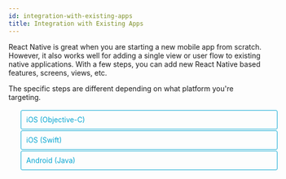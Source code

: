 ```yaml
---
id: integration-with-existing-apps
title: Integration with Existing Apps
---
```


<style>
  .toggler li {
    display: inline-block;
    position: relative;
    top: 1px;
    padding: 10px;
    margin: 0px 2px 0px 2px;
    border: 1px solid #05A5D1;
    border-bottom-color: transparent;
    border-radius: 3px 3px 0px 0px;
    color: #05A5D1;
    background-color: transparent;
    font-size: 0.99em;
    cursor: pointer;
  }
  .toggler li:first-child {
    margin-left: 0;
  }
  .toggler li:last-child {
    margin-right: 0;
  }
  .toggler ul {
    width: 100%;
    display: inline-block;
    list-style-type: none;
    margin: 0;
    border-bottom: 1px solid #05A5D1;
    cursor: default;
  }
  @media screen and (max-width: 960px) {
    .toggler li,
    .toggler li:first-child,
    .toggler li:last-child {
      display: block;
      border-bottom-color: #05A5D1;
      border-radius: 3px;
      margin: 2px 0px 2px 0px;
    }
    .toggler ul {
      border-bottom: 0;
    }
  }
  .toggler a {
    display: inline-block;
    padding: 10px 5px;
    margin: 2px;
    border: 1px solid #05A5D1;
    border-radius: 3px;
    text-decoration: none !important;
  }
  .display-language-objc .toggler .button-objc,
  .display-language-swift .toggler .button-swift,
  .display-language-android .toggler .button-android {
    background-color: #05A5D1;
    color: white;
  }
  block { display: none; }
  .display-language-objc .objc,
  .display-language-swift .swift,
  .display-language-android .android {
    display: block;
  }
</style>

React Native is great when you are starting a new mobile app from scratch.
However, it also works well for adding a single view or user flow to existing
native applications. With a few steps, you can add new React Native based
features, screens, views, etc.

The specific steps are different depending on what platform you're targeting.

<div class="toggler">
  <ul role="tablist" >
    <li id="objc" class="button-objc" aria-selected="false" role="tab" tabindex="0" aria-controls="objctab" onclick="displayTab('language', 'objc')">
      iOS (Objective-C)
    </li>
    <li id="swift" class="button-swift" aria-selected="false" role="tab" tabindex="0" aria-controls="swifttab" onclick="displayTab('language', 'swift')">
      iOS (Swift)
    </li>
    <li id="android" class="button-android" aria-selected="false" role="tab" tabindex="0" aria-controls="androidtab" onclick="displayTab('language', 'android')">
      Android (Java)
    </li>
  </ul>
</div>

<block class="objc swift android" />

## Key Concepts

<block class="objc swift" />

The keys to integrating React Native components into your iOS application are
to:

1. Set up React Native dependencies and directory structure.
2. Understand what React Native components you will use in your app.
3. Add these components as dependencies using CocoaPods.
4. Develop your React Native components in JavaScript.
5. Add a `RCTRootView` to your iOS app. This view will serve as the container
   for your React Native component.
6. Start the React Native server and run your native application.
7. Verify that the React Native aspect of your application works as expected.

<block class="android" />

The keys to integrating React Native components into your Android application
are to:

1. Set up React Native dependencies and directory structure.
2. Develop your React Native components in JavaScript.
3. Add a `ReactRootView` to your Android app. This view will serve as the
   container for your React Native component.
4. Start the React Native server and run your native application.
5. Verify that the React Native aspect of your application works as expected.

<block class="objc swift android" />

## Prerequisites

<block class="objc swift" />

Follow the instructions for building apps with native code from the
[Getting Started guide](getting-started.md) to configure your development
environment for building React Native apps for iOS.

### 1. Set up directory structure

To ensure a smooth experience, create a new folder for your integrated React
Native project, then copy your existing iOS project to a `/ios` subfolder.

<block class="android" />

Follow the instructions for building apps with native code from the
[Getting Started guide](getting-started.md) to configure your development
environment for building React Native apps for Android.

### 1. Set up directory structure

To ensure a smooth experience, create a new folder for your integrated React
Native project, then copy your existing Android project to a `/android`
subfolder.

<block class="objc swift android" />

### 2. Install JavaScript dependencies

Go to the root directory for your project and create a new `package.json` file
with the following contents:

```
{
  "name": "MyReactNativeApp",
  "version": "0.0.1",
  "private": true,
  "scripts": {
    "start": "node node_modules/react-native/local-cli/cli.js start"
  }
}
```

Next, you will install the `react` and `react-native` packages. Open a terminal
or command prompt, then navigate to the root directory for your project and type
the following commands:

```
$ npm install --save react@16.0.0-beta.5 react-native
```

> Make sure you use the same React version as specified in the
> [React Native package.json](https://github.com/facebook/react-native/blob/master/package.json)
> for your release. This will only be necessary as long as React Native depends
> on a pre-release version of React.

This will create a new `/node_modules` folder in your project's root directory.
This folder stores all the JavaScript dependencies required to build your
project.

<block class="objc swift" />

### 3. Install CocoaPods

[CocoaPods](http://cocoapods.org) is a package management tool for iOS and macOS
development. We use it to add the actual React Native framework code locally
into your current project.

We recommend installing CocoaPods using [Homebrew](http://brew.sh/).

```
$ brew install cocoapods
```

> It is technically possible not to use CocoaPods, but that would require manual
> library and linker additions that would overly complicate this process.

<block class="objc swift" />

## Adding React Native to your app

<block class="objc" />

Assume the [app for integration](https://github.com/JoelMarcey/iOS-2048) is a
[2048](https://en.wikipedia.org/wiki/2048_%28video_game%29) game. Here is what
the main menu of the native application looks like without React Native.

<block class="swift" />

Assume the [app for integration](https://github.com/JoelMarcey/swift-2048) is a
[2048](https://en.wikipedia.org/wiki/2048_%28video_game%29) game. Here is what
the main menu of the native application looks like without React Native.

<block class="objc swift" />

![Before RN Integration](/react-native/docs/assets/react-native-existing-app-integration-ios-before.png)

### Configuring CocoaPods dependencies

Before you integrate React Native into your application, you will want to decide
what parts of the React Native framework you would like to integrate. We will
use CocoaPods to specify which of these "subspecs" your app will depend on.

The list of supported `subspec`s is available in
[`/node_modules/react-native/React.podspec`](https://github.com/facebook/react-native/blob/master/React.podspec).
They are generally named by functionality. For example, you will generally
always want the `Core` `subspec`. That will get you the `AppRegistry`,
`StyleSheet`, `View` and other core React Native libraries. If you want to add
the React Native `Text` library (e.g., for `<Text>` elements), then you will
need the `RCTText` `subspec`. If you want the `Image` library (e.g., for
`<Image>` elements), then you will need the `RCTImage` `subspec`.

You can specify which `subspec`s your app will depend on in a `Podfile` file.
The easiest way to create a `Podfile` is by running the CocoaPods `init` command
in the `/ios` subfolder of your project:

```
$ pod init
```

The `Podfile` will contain a boilerplate setup that you will tweak for your
integration purposes. In the end, `Podfile` should look something similar to
this:

<block class="objc" />

```
# The target name is most likely the name of your project.
target 'NumberTileGame' do

  # Your 'node_modules' directory is probably in the root of your project,
  # but if not, adjust the `:path` accordingly
  pod 'React', :path => '../node_modules/react-native', :subspecs => [
    'Core',
    'DevSupport', # Include this to enable In-App Devmenu if RN >= 0.43
    'RCTText',
    'RCTNetwork',
    'RCTWebSocket', # needed for debugging
    # Add any other subspecs you want to use in your project
  ]
  # Explicitly include Yoga if you are using RN >= 0.42.0
  pod 'yoga', :path => '../node_modules/react-native/ReactCommon/yoga'

  # Third party deps podspec link
  pod 'DoubleConversion', :podspec => '../node_modules/react-native/third-party-podspecs/DoubleConversion.podspec'
  pod 'GLog', :podspec => '../node_modules/react-native/third-party-podspecs/GLog.podspec'
  pod 'Folly', :podspec => '../node_modules/react-native/third-party-podspecs/Folly.podspec'

end
```

<block class="swift" />

```
source 'https://github.com/CocoaPods/Specs.git'

# Required for Swift apps
platform :ios, '8.0'
use_frameworks!

# The target name is most likely the name of your project.
target 'swift-2048' do

  # Your 'node_modules' directory is probably in the root of your project,
  # but if not, adjust the `:path` accordingly
  pod 'React', :path => '../node_modules/react-native', :subspecs => [
    'Core',
    'CxxBridge', # Include this for RN >= 0.47
    'DevSupport', # Include this to enable In-App Devmenu if RN >= 0.43
    'RCTText',
    'RCTNetwork',
    'RCTWebSocket', # needed for debugging
    # Add any other subspecs you want to use in your project
  ]
  # Explicitly include Yoga if you are using RN >= 0.42.0
  pod "yoga", :path => "../node_modules/react-native/ReactCommon/yoga"

  # Third party deps podspec link
  pod 'DoubleConversion', :podspec => '../node_modules/react-native/third-party-podspecs/DoubleConversion.podspec'
  pod 'GLog', :podspec => '../node_modules/react-native/third-party-podspecs/GLog.podspec'
  pod 'Folly', :podspec => '../node_modules/react-native/third-party-podspecs/Folly.podspec'

end
```

<block class="objc swift" />

After you have created your `Podfile`, you are ready to install the React Native
pod.

```
$ pod install
```

You should see output such as:

```
Analyzing dependencies
Fetching podspec for `React` from `../node_modules/react-native`
Downloading dependencies
Installing React (0.26.0)
Generating Pods project
Integrating client project
Sending stats
Pod installation complete! There are 3 dependencies from the Podfile and 1 total pod installed.
```

<block class="swift" />

> If you get a warning such as "_The `swift-2048 [Debug]` target overrides the
> `FRAMEWORK_SEARCH_PATHS` build setting defined in `Pods/Target Support
> Files/Pods-swift-2048/Pods-swift-2048.debug.xcconfig`. This can lead to
> problems with the CocoaPods installation_", then make sure the `Framework
> Search Paths` in `Build Settings` for both `Debug` and `Release` only contain
> `$(inherited)`.

<block class="objc swift" />

### Code integration

Now we will actually modify the native iOS application to integrate React
Native. For our 2048 sample app, we will add a "High Score" screen in React
Native.

#### The React Native component

The first bit of code we will write is the actual React Native code for the new
"High Score" screen that will be integrated into our application.

##### 1. Create a `index.js` file

First, create an empty `index.js` file in the root of your React Native project.

`index.js` is the starting point for React Native applications, and it is always
required. It can be a small file that `require`s other file that are part of
your React Native component or application, or it can contain all the code that
is needed for it. In our case, we will just put everything in `index.js`.

##### 2. Add your React Native code

In your `index.js`, create your component. In our sample here, we will add
simple `<Text>` component within a styled `<View>`

```javascript
import React from "react";
import { AppRegistry, StyleSheet, Text, View } from "react-native";

class RNHighScores extends React.Component {
  render() {
    var contents = this.props["scores"].map(score => (
      <Text key={score.name}>
        {score.name}:{score.value}
        {"\n"}
      </Text>
    ));
    return (
      <View style={styles.container}>
        <Text style={styles.highScoresTitle}>2048 High Scores!</Text>
        <Text style={styles.scores}>{contents}</Text>
      </View>
    );
  }
}

const styles = StyleSheet.create({
  container: {
    flex: 1,
    justifyContent: "center",
    alignItems: "center",
    backgroundColor: "#FFFFFF"
  },
  highScoresTitle: {
    fontSize: 20,
    textAlign: "center",
    margin: 10
  },
  scores: {
    textAlign: "center",
    color: "#333333",
    marginBottom: 5
  }
});

// Module name
AppRegistry.registerComponent("RNHighScores", () => RNHighScores);
```

> `RNHighScores` is the name of your module that will be used when you add a
> view to React Native from within your iOS application.

#### The Magic: `RCTRootView`

Now that your React Native component is created via `index.js`, you need to add
that component to a new or existing `ViewController`. The easiest path to take
is to optionally create an event path to your component and then add that
component to an existing `ViewController`.

We will tie our React Native component with a new native view in the
`ViewController` that will actually host it called `RCTRootView` .

##### 1. Create an Event Path

You can add a new link on the main game menu to go to the "High Score" React
Native page.

![Event Path](/react-native/docs/assets/react-native-add-react-native-integration-link.png)

##### 2. Event Handler

We will now add an event handler from the menu link. A method will be added to
the main `ViewController` of your application. This is where `RCTRootView` comes
into play.

When you build a React Native application, you use the React Native packager to
create an `index.bundle` that will be served by the React Native server. Inside
`index.bundle` will be our `RNHighScore` module. So, we need to point our
`RCTRootView` to the location of the `index.bundle` resource (via `NSURL`) and
tie it to the module.

We will, for debugging purposes, log that the event handler was invoked. Then,
we will create a string with the location of our React Native code that exists
inside the `index.bundle`. Finally, we will create the main `RCTRootView`.
Notice how we provide `RNHighScores` as the `moduleName` that we created
[above](#the-react-native-component) when writing the code for our React Native
component.

<block class="objc" />

First `import` the `RCTRootView` header.

```objectivec
#import <React/RCTRootView.h>
```

> The `initialProperties` are here for illustration purposes so we have some
> data for our high score screen. In our React Native component, we will use
> `this.props` to get access to that data.

```objectivec
- (IBAction)highScoreButtonPressed:(id)sender {
    NSLog(@"High Score Button Pressed");
    NSURL *jsCodeLocation = [NSURL URLWithString:@"http://localhost:8081/index.bundle?platform=ios"];

    RCTRootView *rootView =
      [[RCTRootView alloc] initWithBundleURL: jsCodeLocation
                                  moduleName: @"RNHighScores"
                           initialProperties:
                             @{
                               @"scores" : @[
                                 @{
                                   @"name" : @"Alex",
                                   @"value": @"42"
                                  },
                                 @{
                                   @"name" : @"Joel",
                                   @"value": @"10"
                                 }
                               ]
                             }
                               launchOptions: nil];
    UIViewController *vc = [[UIViewController alloc] init];
    vc.view = rootView;
    [self presentViewController:vc animated:YES completion:nil];
}
```

> Note that `RCTRootView initWithURL` starts up a new JSC VM. To save resources
> and simplify the communication between RN views in different parts of your
> native app, you can have multiple views powered by React Native that are
> associated with a single JS runtime. To do that, instead of using
> `[RCTRootView alloc] initWithURL`, use
> [`RCTBridge initWithBundleURL`](https://github.com/facebook/react-native/blob/master/React/Base/RCTBridge.h#L93)
> to create a bridge and then use `RCTRootView initWithBridge`.

<block class="swift" />

First `import` the `React` library.

```javascript
import React
```

> The `initialProperties` are here for illustration purposes so we have some
> data for our high score screen. In our React Native component, we will use
> `this.props` to get access to that data.

```swift
@IBAction func highScoreButtonTapped(sender : UIButton) {
  NSLog("Hello")
  let jsCodeLocation = URL(string: "http://localhost:8081/index.bundle?platform=ios")
  let mockData:NSDictionary = ["scores":
      [
          ["name":"Alex", "value":"42"],
          ["name":"Joel", "value":"10"]
      ]
  ]

  let rootView = RCTRootView(
      bundleURL: jsCodeLocation,
      moduleName: "RNHighScores",
      initialProperties: mockData as [NSObject : AnyObject],
      launchOptions: nil
  )
  let vc = UIViewController()
  vc.view = rootView
  self.present(vc, animated: true, completion: nil)
}
```

> Note that `RCTRootView bundleURL` starts up a new JSC VM. To save resources
> and simplify the communication between RN views in different parts of your
> native app, you can have multiple views powered by React Native that are
> associated with a single JS runtime. To do that, instead of using `RCTRootView
> bundleURL`, use
> [`RCTBridge initWithBundleURL`](https://github.com/facebook/react-native/blob/master/React/Base/RCTBridge.h#L89)
> to create a bridge and then use `RCTRootView initWithBridge`.

<block class="objc" />

> When moving your app to production, the `NSURL` can point to a pre-bundled
> file on disk via something like `[[NSBundle mainBundle] URLForResource:@"main"
> withExtension:@"jsbundle"];`. You can use the `react-native-xcode.sh` script
> in `node_modules/react-native/scripts/` to generate that pre-bundled file.

<block class="swift" />

> When moving your app to production, the `NSURL` can point to a pre-bundled
> file on disk via something like `let mainBundle = NSBundle(URLForResource:
> "main" withExtension:"jsbundle")`. You can use the `react-native-xcode.sh`
> script in `node_modules/react-native/scripts/` to generate that pre-bundled
> file.

<block class="objc swift" />

##### 3. Wire Up

Wire up the new link in the main menu to the newly added event handler method.

![Event Path](/react-native/docs/assets/react-native-add-react-native-integration-wire-up.png)

> One of the easier ways to do this is to open the view in the storyboard and
> right click on the new link. Select something such as the `Touch Up Inside`
> event, drag that to the storyboard and then select the created method from the
> list provided.

### Test your integration

You have now done all the basic steps to integrate React Native with your
current application. Now we will start the React Native packager to build the
`index.bundle` package and the server running on `localhost` to serve it.

##### 1. Add App Transport Security exception

Apple has blocked implicit cleartext HTTP resource loading. So we need to add
the following our project's `Info.plist` (or equivalent) file.

```xml
<key>NSAppTransportSecurity</key>
<dict>
    <key>NSExceptionDomains</key>
    <dict>
        <key>localhost</key>
        <dict>
            <key>NSTemporaryExceptionAllowsInsecureHTTPLoads</key>
            <true/>
        </dict>
    </dict>
</dict>
```

> App Transport Security is good for your users. Make sure to re-enable it prior
> to releasing your app for production.

##### 2. Run the packager

To run your app, you need to first start the development server. To do this,
simply run the following command in the root directory of your React Native
project:

```
$ npm start
```

##### 3. Run the app

If you are using Xcode or your favorite editor, build and run your native iOS
application as normal. Alternatively, you can run the app from the command line
using:

```
# From the root of your project
$ react-native run-ios
```

In our sample application, you should see the link to the "High Scores" and then
when you click on that you will see the rendering of your React Native
component.

Here is the _native_ application home screen:

![Home Screen](/react-native/docs/assets/react-native-add-react-native-integration-example-home-screen.png)

Here is the _React Native_ high score screen:

![High Scores](/react-native/docs/assets/react-native-add-react-native-integration-example-high-scores.png)

> If you are getting module resolution issues when running your application
> please see
> [this GitHub issue](https://github.com/facebook/react-native/issues/4968) for
> information and possible resolution.
> [This comment](https://github.com/facebook/react-native/issues/4968#issuecomment-220941717)
> seemed to be the latest possible resolution.

### See the Code

<block class="objc" />

You can examine the code that added the React Native screen to our sample app on
[GitHub](https://github.com/JoelMarcey/iOS-2048/commit/9ae70c7cdd53eb59f5f7c7daab382b0300ed3585).

<block class="swift" />

You can examine the code that added the React Native screen to our sample app on
[GitHub](https://github.com/JoelMarcey/swift-2048/commit/13272a31ee6dd46dc68b1dcf4eaf16c1a10f5229).

<block class="android" />

## Adding React Native to your app

### Configuring maven

Add the React Native dependency to your app's `build.gradle` file:

```
dependencies {
    compile 'com.android.support:appcompat-v7:23.0.1'
    ...
    compile "com.facebook.react:react-native:+" // From node_modules.
}
```

> If you want to ensure that you are always using a specific React Native
> version in your native build, replace `+` with an actual React Native version
> you've downloaded from `npm`.

Add an entry for the local React Native maven directory to `build.gradle`. Be
sure to add it to the "allprojects" block:

```
allprojects {
    repositories {
        ...
        maven {
            // All of React Native (JS, Android binaries) is installed from npm
            url "$rootDir/../node_modules/react-native/android"
        }
    }
    ...
}
```

> Make sure that the path is correct! You shouldn’t run into any “Failed to
> resolve: com.facebook.react:react-native:0.x.x" errors after running Gradle
> sync in Android Studio.

### Configuring permissions

Next, make sure you have the Internet permission in your `AndroidManifest.xml`:

    <uses-permission android:name="android.permission.INTERNET" />

If you need to access to the `DevSettingsActivity` add to your
`AndroidManifest.xml`:

    <activity android:name="com.facebook.react.devsupport.DevSettingsActivity" />

This is only really used in dev mode when reloading JavaScript from the
development server, so you can strip this in release builds if you need to.

### Code integration

Now we will actually modify the native Android application to integrate React
Native.

#### The React Native component

The first bit of code we will write is the actual React Native code for the new
"High Score" screen that will be integrated into our application.

##### 1. Create a `index.js` file

First, create an empty `index.js` file in the root of your React Native project.

`index.js` is the starting point for React Native applications, and it is always
required. It can be a small file that `require`s other file that are part of
your React Native component or application, or it can contain all the code that
is needed for it. In our case, we will just put everything in `index.js`.

##### 2. Add your React Native code

In your `index.js`, create your component. In our sample here, we will add
simple `<Text>` component within a styled `<View>`:

```javascript
import React from "react";
import { AppRegistry, StyleSheet, Text, View } from "react-native";

class HelloWorld extends React.Component {
  render() {
    return (
      <View style={styles.container}>
        <Text style={styles.hello}>Hello, World</Text>
      </View>
    );
  }
}
var styles = StyleSheet.create({
  container: {
    flex: 1,
    justifyContent: "center"
  },
  hello: {
    fontSize: 20,
    textAlign: "center",
    margin: 10
  }
});

AppRegistry.registerComponent("MyReactNativeApp", () => HelloWorld);
```

##### 3. Configure permissions for development error overlay

If your app is targeting the Android `API level 23` or greater, make sure you
have the `overlay` permission enabled for the development build. You can check
it with `Settings.canDrawOverlays(this);`. This is required in dev builds
because react native development errors must be displayed above all the other
windows. Due to the new permissions system introduced in the API level 23, the
user needs to approve it. This can be achieved by adding the following code to
the Activity file in the onCreate() method. OVERLAY_PERMISSION_REQ_CODE is a
field of the class which would be responsible for passing the result back to the
Activity.

```java
if (Build.VERSION.SDK_INT >= Build.VERSION_CODES.M) {
    if (!Settings.canDrawOverlays(this)) {
        Intent intent = new Intent(Settings.ACTION_MANAGE_OVERLAY_PERMISSION,
                                   Uri.parse("package:" + getPackageName()));
        startActivityForResult(intent, OVERLAY_PERMISSION_REQ_CODE);
    }
}
```

Finally, the `onActivityResult()` method (as shown in the code below) has to be
overridden to handle the permission Accepted or Denied cases for consistent UX.

```java
@Override
protected void onActivityResult(int requestCode, int resultCode, Intent data) {
    if (requestCode == OVERLAY_PERMISSION_REQ_CODE) {
        if (Build.VERSION.SDK_INT >= Build.VERSION_CODES.M) {
            if (!Settings.canDrawOverlays(this)) {
                // SYSTEM_ALERT_WINDOW permission not granted...
            }
        }
    }
}
```

#### The Magic: `ReactRootView`

You need to add some native code in order to start the React Native runtime and
get it to render something. To do this, we're going to create an `Activity` that
creates a `ReactRootView`, starts a React application inside it and sets it as
the main content view.

> If you are targetting Android version <5, use the `AppCompatActivity` class
> from the `com.android.support:appcompat` package instead of `Activity`.

```java
public class MyReactActivity extends Activity implements DefaultHardwareBackBtnHandler {
    private ReactRootView mReactRootView;
    private ReactInstanceManager mReactInstanceManager;

    @Override
    protected void onCreate(Bundle savedInstanceState) {
        super.onCreate(savedInstanceState);

        mReactRootView = new ReactRootView(this);
        mReactInstanceManager = ReactInstanceManager.builder()
                .setApplication(getApplication())
                .setBundleAssetName("index.android.bundle")
                .setJSMainModulePath("index")
                .addPackage(new MainReactPackage())
                .setUseDeveloperSupport(BuildConfig.DEBUG)
                .setInitialLifecycleState(LifecycleState.RESUMED)
                .build();
        mReactRootView.startReactApplication(mReactInstanceManager, "MyReactNativeApp", null);

        setContentView(mReactRootView);
    }

    @Override
    public void invokeDefaultOnBackPressed() {
        super.onBackPressed();
    }
}
```

> If you are using a starter kit for React Native, replace the "HelloWorld"
> string with the one in your index.js file (it’s the first argument to the
> `AppRegistry.registerComponent()` method).

If you are using Android Studio, use `Alt + Enter` to add all missing imports in
your MyReactActivity class. Be careful to use your package’s `BuildConfig` and
not the one from the `...facebook...` package.

We need set the theme of `MyReactActivity` to
`Theme.AppCompat.Light.NoActionBar` because some components rely on this theme.

```xml
<activity
  android:name=".MyReactActivity"
  android:label="@string/app_name"
  android:theme="@style/Theme.AppCompat.Light.NoActionBar">
</activity>
```

> A `ReactInstanceManager` can be shared amongst multiple activities and/or
> fragments. You will want to make your own `ReactFragment` or `ReactActivity`
> and have a singleton _holder_ that holds a `ReactInstanceManager`. When you
> need the `ReactInstanceManager` (e.g., to hook up the `ReactInstanceManager`
> to the lifecycle of those Activities or Fragments) use the one provided by the
> singleton.

Next, we need to pass some activity lifecycle callbacks down to the
`ReactInstanceManager`:

```java
@Override
protected void onPause() {
    super.onPause();

    if (mReactInstanceManager != null) {
        mReactInstanceManager.onHostPause(this);
    }
}

@Override
protected void onResume() {
    super.onResume();

    if (mReactInstanceManager != null) {
        mReactInstanceManager.onHostResume(this, this);
    }
}

@Override
protected void onDestroy() {
    super.onDestroy();

    if (mReactInstanceManager != null) {
        mReactInstanceManager.onHostDestroy(this);
    }
}
```

We also need to pass back button events to React Native:

```java
@Override
 public void onBackPressed() {
    if (mReactInstanceManager != null) {
        mReactInstanceManager.onBackPressed();
    } else {
        super.onBackPressed();
    }
}
```

This allows JavaScript to control what happens when the user presses the
hardware back button (e.g. to implement navigation). When JavaScript doesn't
handle a back press, your `invokeDefaultOnBackPressed` method will be called. By
default this simply finishes your `Activity`.

Finally, we need to hook up the dev menu. By default, this is activated by
(rage) shaking the device, but this is not very useful in emulators. So we make
it show when you press the hardware menu button (use `Ctrl + M` if you're using
Android Studio emulator):

```java
@Override
public boolean onKeyUp(int keyCode, KeyEvent event) {
    if (keyCode == KeyEvent.KEYCODE_MENU && mReactInstanceManager != null) {
        mReactInstanceManager.showDevOptionsDialog();
        return true;
    }
    return super.onKeyUp(keyCode, event);
}
```

Now your activity is ready to run some JavaScript code.

### Test your integration

You have now done all the basic steps to integrate React Native with your
current application. Now we will start the React Native packager to build the
`index.bundle` package and the server running on localhost to serve it.

##### 1. Run the packager

To run your app, you need to first start the development server. To do this,
simply run the following command in the root directory of your React Native
project:

```
$ npm start
```

##### 2. Run the app

Now build and run your Android app as normal.

Once you reach your React-powered activity inside the app, it should load the
JavaScript code from the development server and display:

![Screenshot](/react-native/docs/assets/EmbeddedAppAndroid.png)

### Creating a release build in Android Studio

You can use Android Studio to create your release builds too! It’s as easy as
creating release builds of your previously-existing native Android app. There’s
just one additional step, which you’ll have to do before every release build.
You need to execute the following to create a React Native bundle, which will be
included with your native Android app:

```
$ react-native bundle --platform android --dev false --entry-file index.js --bundle-output android/com/your-company-name/app-package-name/src/main/assets/index.android.bundle --assets-dest android/com/your-company-name/app-package-name/src/main/res/
```

> Don’t forget to replace the paths with correct ones and create the assets
> folder if it doesn’t exist.

Now just create a release build of your native app from within Android Studio as
usual and you should be good to go!

<block class="objc swift android" />

### Now what?

At this point you can continue developing your app as usual. Refer to our
[debugging](debugging.md) and [deployment](running-on-device.md) docs to learn
more about working with React Native.

<script>
  function displayTab(type, value) {
    var container = document.getElementsByTagName('block')[0].parentNode;
    container.className = 'display-' + type + '-' + value + ' ' +
      container.className.replace(RegExp('display-' + type + '-[a-z]+ ?'), '');
  }
  function convertBlocks() {
    // Convert <div>...<span><block /></span>...</div>
    // Into <div>...<block />...</div>
    var blocks = document.querySelectorAll('block');
    for (var i = 0; i < blocks.length; ++i) {
      var block = blocks[i];
      var span = blocks[i].parentNode;
      var container = span.parentNode;
      container.insertBefore(block, span);
      container.removeChild(span);
    }
    // Convert <div>...<block />content<block />...</div>
    // Into <div>...<block>content</block><block />...</div>
    blocks = document.querySelectorAll('block');
    for (var i = 0; i < blocks.length; ++i) {
      var block = blocks[i];
      while (
        block.nextSibling &&
        block.nextSibling.tagName !== 'BLOCK'
      ) {
        block.appendChild(block.nextSibling);
      }
    }
  }
  function guessPlatformAndOS() {
    if (!document.querySelector('block')) {
      return;
    }
    // If we are coming to the page with a hash in it (i.e. from a search, for example), try to get
    // us as close as possible to the correct platform and dev os using the hashtag and block walk up.
    var foundHash = false;
    if (
      window.location.hash !== '' &&
      window.location.hash !== 'content'
    ) {
      // content is default
      var hashLinks = document.querySelectorAll(
        'a.hash-link'
      );
      for (
        var i = 0;
        i < hashLinks.length && !foundHash;
        ++i
      ) {
        if (hashLinks[i].hash === window.location.hash) {
          var parent = hashLinks[i].parentElement;
          while (parent) {
            if (parent.tagName === 'BLOCK') {
              // Could be more than one target os and dev platform, but just choose some sort of order
              // of priority here.
              // Dev OS
              if (parent.className.indexOf('mac') > -1) {
                displayTab('os', 'mac');
                foundHash = true;
              } else if (
                parent.className.indexOf('linux') > -1
              ) {
                displayTab('os', 'linux');
                foundHash = true;
              } else if (
                parent.className.indexOf('windows') > -1
              ) {
                displayTab('os', 'windows');
                foundHash = true;
              } else {
                break;
              }
              // Target Platform
              if (parent.className.indexOf('ios') > -1) {
                displayTab('platform', 'ios');
                foundHash = true;
              } else if (
                parent.className.indexOf('android') > -1
              ) {
                displayTab('platform', 'android');
                foundHash = true;
              } else {
                break;
              }
              // Guide
              if (parent.className.indexOf('native') > -1) {
                displayTab('guide', 'native');
                foundHash = true;
              } else if (
                parent.className.indexOf('quickstart') > -1
              ) {
                displayTab('guide', 'quickstart');
                foundHash = true;
              } else {
                break;
              }
              break;
            }
            parent = parent.parentElement;
          }
        }
      }
    }
    // Do the default if there is no matching hash
    if (!foundHash) {
      var isMac = navigator.platform === 'MacIntel';
      var isWindows = navigator.platform === 'Win32';
      displayTab('platform', isMac ? 'ios' : 'android');
      displayTab(
        'os',
        isMac ? 'mac' : isWindows ? 'windows' : 'linux'
      );
      displayTab('guide', 'quickstart');
      displayTab('language', 'objc');
    }
  }
  convertBlocks();
  guessPlatformAndOS();
</script>

